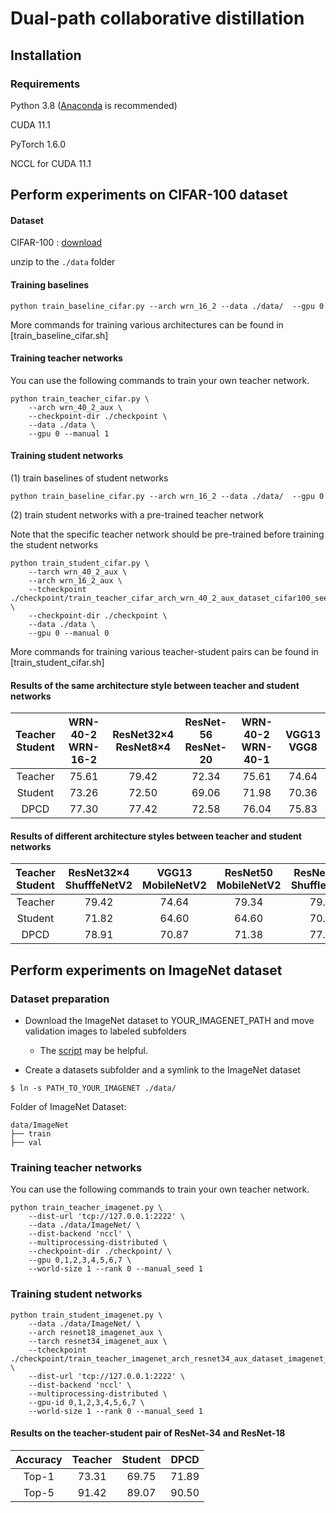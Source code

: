 
# Dual-path collaborative distillation


## Installation

### Requirements


Python 3.8 ([Anaconda](https://www.anaconda.com/) is recommended)

CUDA 11.1

PyTorch 1.6.0

NCCL for CUDA 11.1


## Perform  experiments on CIFAR-100 dataset
#### Dataset
CIFAR-100 : [download](http://www.cs.toronto.edu/~kriz/cifar-100-python.tar.gz)

unzip to the `./data` folder

#### Training baselines
```
python train_baseline_cifar.py --arch wrn_16_2 --data ./data/  --gpu 0
```
More commands for training various architectures can be found in [train_baseline_cifar.sh]

#### Training teacher networks

You can use the following commands to train your own teacher network.
```
python train_teacher_cifar.py \
    --arch wrn_40_2_aux \
    --checkpoint-dir ./checkpoint \
    --data ./data \
    --gpu 0 --manual 1
```

#### Training student networks
(1) train baselines of student networks
```
python train_baseline_cifar.py --arch wrn_16_2 --data ./data/  --gpu 0
```


(2) train student networks with a pre-trained teacher network

Note that the specific teacher network should be pre-trained before training the student networks

```
python train_student_cifar.py \
    --tarch wrn_40_2_aux \
    --arch wrn_16_2_aux \
    --tcheckpoint ./checkpoint/train_teacher_cifar_arch_wrn_40_2_aux_dataset_cifar100_seed0/wrn_40_2_aux.pth.tar \
    --checkpoint-dir ./checkpoint \
    --data ./data \
    --gpu 0 --manual 0
```

More commands for training various teacher-student pairs can be found in [train_student_cifar.sh]

####  Results of the same architecture style between teacher and student networks

|Teacher <br> Student | WRN-40-2 <br> WRN-16-2 | ResNet32×4  <br> ResNet8×4 | ResNet-56 <br> ResNet-20 | WRN-40-2  <br> WRN-40-1 | VGG13<br> VGG8 |
|:---------------:|:-----------------:|:-----------------:|:-----------------:|:--------------------:|:--------------------:|
| Teacher  |    75.61 | 79.42 | 72.34 | 75.61 | 74.64 |
| Student | 73.26| 72.50| 69.06| 71.98| 70.36 |
| DPCD | 77.30| 77.42| 72.58| 76.04| 75.83|
 


####  Results of different architecture styles between teacher and student networks

|Teacher <br> Student |ResNet32×4  <br>ShufffeNetV2  | VGG13 <br> MobileNetV2 |  ResNet50  <br> MobileNetV2 | ResNet32x4 <br> ShuffleNetV1 | WRN-40-2<br> ShuffleNetV1 |
|:---------------:|:-----------------:|:-----------------:|:-----------------:|:--------------------:|:--------------------:|
| Teacher  |    79.42| 74.64 |79.34 |79.42 |75.61   |
| Student | 71.82| 64.60| 64.60 |70.50| 70.50 |
| DPCD | 78.91  |70.87 | 71.38 | 77.87  |77.80 |




## Perform  experiments on ImageNet dataset

### Dataset preparation

- Download the ImageNet dataset to YOUR_IMAGENET_PATH and move validation images to labeled subfolders
    - The [script](https://raw.githubusercontent.com/soumith/imagenetloader.torch/master/valprep.sh) may be helpful.

- Create a datasets subfolder and a symlink to the ImageNet dataset

```
$ ln -s PATH_TO_YOUR_IMAGENET ./data/
```
Folder of ImageNet Dataset:
```
data/ImageNet
├── train
├── val
```

### Training teacher networks
You can use the following commands to train your own teacher network.
```
python train_teacher_imagenet.py \
    --dist-url 'tcp://127.0.0.1:2222' \
    --data ./data/ImageNet/ \
    --dist-backend 'nccl' \
    --multiprocessing-distributed \
    --checkpoint-dir ./checkpoint/ \
    --gpu 0,1,2,3,4,5,6,7 \
    --world-size 1 --rank 0 --manual_seed 1
```

### Training student networks

```
python train_student_imagenet.py \
    --data ./data/ImageNet/ \
    --arch resnet18_imagenet_aux \
    --tarch resnet34_imagenet_aux \
    --tcheckpoint ./checkpoint/train_teacher_imagenet_arch_resnet34_aux_dataset_imagenet_seed1/resnet34_imagenet_aux_best.pth.tar \
    --dist-url 'tcp://127.0.0.1:2222' \
    --dist-backend 'nccl' \
    --multiprocessing-distributed \
    --gpu-id 0,1,2,3,4,5,6,7 \
    --world-size 1 --rank 0 --manual_seed 1
```

####  Results on the teacher-student pair of ResNet-34 and ResNet-18 

| Accuracy |Teacher | Student  |  DPCD|
|:---------------:|:-----------------:|:-----------------:|:-----------------:|
| Top-1 | 73.31  | 69.75 | 71.89| 
| Top-5 | 91.42  | 89.07 | 90.50 |


 
 
